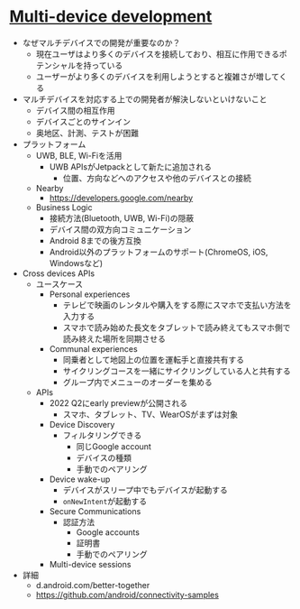 # [Multi-device development](https://io.google/2022/program/2d35bc51-fef8-4f4f-830f-0dba6d30e592/)

* なぜマルチデバイスでの開発が重要なのか？
  * 現在ユーザはより多くのデバイスを接続しており、相互に作用できるポテンシャルを持っている
  * ユーザーがより多くのデバイスを利用しようとすると複雑さが増してくる
* マルチデバイスを対応する上での開発者が解決しないといけないこと
  * デバイス間の相互作用
  * デバイスごとのサインイン
  * 奥地区、計測、テストが困難
* プラットフォーム
  * UWB, BLE, Wi-Fiを活用
    * UWB APIsがJetpackとして新たに追加される
      * 位置、方向などへのアクセスや他のデバイスとの接続
  * Nearby
    * https://developers.google.com/nearby
  * Business Logic
    * 接続方法(Bluetooth, UWB, Wi-Fi)の隠蔽
    * デバイス間の双方向コミュニケーション
    * Android 8までの後方互換
    * Android以外のプラットフォームのサポート(ChromeOS, iOS, Windowsなど)
* Cross devices APIs
  * ユースケース
    * Personal experiences
      * テレビで映画のレンタルや購入をする際にスマホで支払い方法を入力する
      * スマホで読み始めた長文をタブレットで読み終えてもスマホ側で読み終えた場所を同期させる
    * Communal experiences
      * 同乗者として地図上の位置を運転手と直接共有する
      * サイクリングコースを一緒にサイクリングしている人と共有する
      * グループ内でメニューのオーダーを集める
  * APIs
    * 2022 Q2にearly previewが公開される
      * スマホ、タブレット、TV、WearOSがまずは対象
    * Device Discovery
      * フィルタリングできる
        * 同じGoogle account
        * デバイスの種類
        * 手動でのペアリング
    * Device wake-up
      * デバイスがスリープ中でもデバイスが起動する
      * `onNewIntent`が起動する
    * Secure Communications
      * 認証方法
        * Google accounts
        * 証明書
        * 手動でのペアリング
    * Multi-device sessions
* 詳細
  * d.android.com/better-together
  * https://github.com/android/connectivity-samples
